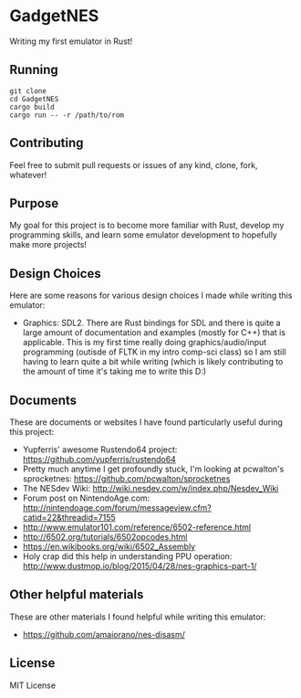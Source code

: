 GadgetNES
========
Writing my first emulator in Rust!

Running
-------
    git clone
    cd GadgetNES
    cargo build
    cargo run -- -r /path/to/rom

Contributing
------------
Feel free to submit pull requests or issues of any kind, clone, fork, whatever!

Purpose
-------
My goal for this project is to become more familiar with Rust, develop my programming skills, and learn some emulator development to hopefully make more projects!

Design Choices
--------------
Here are some reasons for various design choices I made while writing this emulator:
* Graphics: SDL2. There are Rust bindings for SDL and there is quite a large amount of documentation and examples (mostly for C++) that is applicable. This is my first time really doing graphics/audio/input programming (outisde of FLTK in my intro comp-sci class) so I am still having to learn quite a bit while writing (which is likely contributing to the amount of time it's taking me to write this D:)

Documents
---------
These are documents or websites I have found particularly useful during this project:
* Yupferris' awesome Rustendo64 project: https://github.com/yupferris/rustendo64
* Pretty much anytime I get profoundly stuck, I'm looking at pcwalton's sprocketnes: https://github.com/pcwalton/sprocketnes
* The NESdev Wiki: http://wiki.nesdev.com/w/index.php/Nesdev_Wiki
* Forum post on NintendoAge.com: http://nintendoage.com/forum/messageview.cfm?catid=22&threadid=7155
* http://www.emulator101.com/reference/6502-reference.html
* http://6502.org/tutorials/6502opcodes.html
* https://en.wikibooks.org/wiki/6502_Assembly
* Holy crap did this help in understanding PPU operation: http://www.dustmop.io/blog/2015/04/28/nes-graphics-part-1/

Other helpful materials
-----------------------
These are other materials I found helpful while writing this emulator:
* https://github.com/amaiorano/nes-disasm/

License
-------
MIT License
